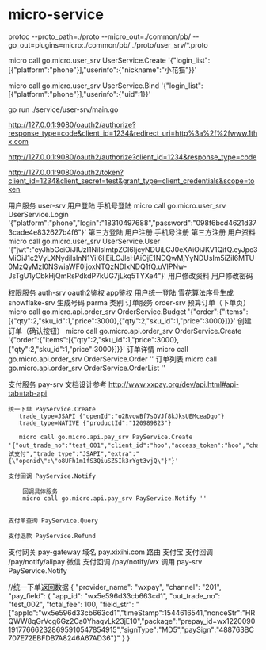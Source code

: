 # micro-service
protoc --proto_path=./proto --micro_out=./common/pb/ --go_out=plugins=micro:./common/pb/ ./proto/user_srv/*.proto


micro call go.micro.user_srv UserService.Create '{"login_list":[{"platform":"phone"}],"userinfo":{"nickname":"小花猫"}}'

micro call go.micro.user_srv UserService.Bind '{"login_list":[{"platform":"phone"}],"userinfo":{"uid":1}}'

go run ./service/user-srv/main.go

http://127.0.0.1:9080/oauth2/authorize?response_type=code&client_id=1234&redirect_uri=http%3a%2f%2fwww.1thx.com

http://127.0.0.1:9080/oauth2/authorize?client_id=1234&response_type=code

http://127.0.0.1:9080/oauth2/token?client_id=1234&client_secret=test&grant_type=client_credentials&scope=token


用户服务 user-srv
    用户登陆
        手机号登陆
            micro call go.micro.user_srv UserService.Login '{"platform":"phone","login":"18310497688","password":"098f6bcd4621d373cade4e832627b4f6"}'
        第三方登陆
    用户注册
        手机号注册
        第三方注册
    用户资料
        micro call go.micro.user_srv UserService.User '{"jwt":"eyJhbGciOiJIUzI1NiIsImtpZCI6IjcyNDUiLCJ0eXAiOiJKV1QifQ.eyJpc3MiOiJ1c2VyLXNydiIsInN1YiI6IjEiLCJleHAiOjE1NDQwMjYyNDUsIm5iZiI6MTU0MzQyMzI0NSwiaWF0IjoxNTQzNDIxNDQ1fQ.uVIPNw-JsTgU1yCbkHjQmRsPdkdP7kUG7jLkq5TYXe4"}'
    用户修改资料
    用户修改密码

权限服务 auth-srv
    oauth2鉴权
        app鉴权
        用户统一登陆
雪花算法序号生成 snowflake-srv
    生成号码
        parma 类别
订单服务 order-srv
    预算订单（下单页）
        micro call go.micro.api.order_srv OrderService.Budget '{"order":{"items":[{"qty":2,"sku_id":1,"price":3000},{"qty":2,"sku_id":1,"price":3000}]}}'
    创建订单（确认按钮）
        micro call go.micro.api.order_srv OrderService.Create '{"order":{"items":[{"qty":2,"sku_id":1,"price":3000},{"qty":2,"sku_id":1,"price":3000}]}}'
    订单详情
        micro call go.micro.api.order_srv OrderService.Order ''
    订单列表
        micro call go.micro.api.order_srv OrderService.OrderList ''

支付服务 pay-srv
    文档设计参考 http://www.xxpay.org/dev/api.html#api-tab=tab-api

    统一下单 PayService.Create
       trade_type=JSAPI {"openId":"o2RvowBf7sOVJf8kJksUEMceaDqo"}
       trade_type=NATIVE {"productId":"120989823"}

       micro call go.micro.api.pay_srv PayService.Create '{"out_trade_no":"test_001","client_id":"hoo","access_token":"hoo","channel":"201","total_fee":100,"subject":"测试支付","trade_type":"JSAPI","extra":"{\"openid\":\"o8UFh1m1fS3QiuSZ5Ik3rYgt3vjQ\"}"}'

    支付回调 PayService.Notify

        回调具体服务
        micro call go.micro.api.pay_srv PayService.Notify ''


    支付单查询 PayService.Query

    支付退款 PayService.Refund

支付网关 pay-gateway
    域名 pay.xixihi.com
    路由
        支付宝 支付回调 /pay/notify/alipay
        微信 支付回调 /pay/notify/wx
            调用 pay-srv PayService.Notify


//统一下单返回数据
{
	"provider_name": "wxpay",
	"channel": "201",
	"pay_field": {
		"app_id": "wx5e596d33cb663cd1",
		"out_trade_no": "test_002",
		"total_fee": 100,
		"field_str": "{\"appId\":\"wx5e596d33cb663cd1\",\"timeStamp\":1544616541,\"nonceStr\":\"HRQWW8qGrVcg6Gz2Ca0YhaqvLk23jE10\",\"package\":\"prepay_id=wx1220090191776662328695910547854915\",\"signType\":\"MD5\",\"paySign\":\"488763BC707E72EBFDB7A8246A67AD36\"}"
	}
}

